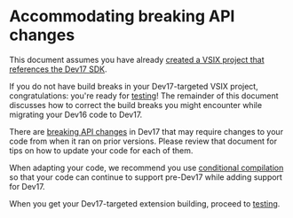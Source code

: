 # Accommodating breaking API changes

This document assumes you have already [created a VSIX project that references the Dev17 SDK](add-dev17-target.md).

If you do not have build breaks in your Dev17-targeted VSIX project,
congratulations: you're ready for [testing](testing.md)!
The remainder of this document discusses how to correct the build breaks
you might encounter while migrating your Dev16 code to Dev17.

There are [breaking API changes](breaking-api-list.md) in Dev17 that may require changes to your code
from when it ran on prior versions.
Please review that document for tips on how to update your code for each of them.

When adapting your code, we recommend you use [conditional compilation](conditional-compilation.md)
so that your code can continue to support pre-Dev17 while adding support for Dev17.

When you get your Dev17-targeted extension building, proceed to [testing](testing.md).
